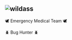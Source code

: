 ## ![wildass](https://github.com/user-attachments/assets/bad84217-860c-48fd-a635-f9c5bf34935d)
:dove: Emergency Medical Team :dove:

:beetle: Bug Hunter :beetle:
<!--
**Storinob/Storinob** is a ✨ _special_ ✨ repository because its `README.md` (this file) appears on your GitHub profile.

Here are some ideas to get you started:

- 🔭 I’m currently working on ...
- 🌱 I’m currently learning ...
- 👯 I’m looking to collaborate on ...
- 🤔 I’m looking for help with ...
- 💬 Ask me about ...
- 📫 How to reach me: ...
- 😄 Pronouns: ...
- ⚡ Fun fact: ...
-->
